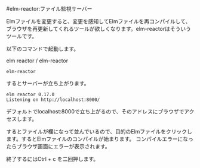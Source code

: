 #elm-reactor:ファイル監視サーバー

Elmファイルを変更すると、変更を感知してElmファイルを再コンパイルして、ブラウザを再更新してくれるツールが欲しくなります。elm-reactorはそういうツールです。

以下のコマンドで起動します。

elm reactor / elm-reactor

```
elm-reactor
```

するとサーバーが立ち上がります。

```
elm reactor 0.17.0
Listening on http://localhost:8000/
```

デフォルトでlocalhost:8000で立ち上がるので、そのアドレスにブラウザでアクセスします。

するとファイルが欄になって並んでいるので、目的のElmファイルをクリックします。するとElmファイルのコンパイルが始まります。
コンパイルエラーになったらブラウザ画面にエラーが表示されます。

終了するにはCtrl + c を二回押します。
